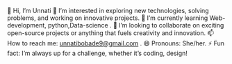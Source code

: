👋 Hi, I’m Unnati
👀 I’m interested in exploring new technologies, solving problems, and working on innovative projects.
🌱 I’m currently learning Web-development, python,Data-science .
💞️ I’m looking to collaborate on exciting open-source projects or anything that fuels creativity and innovation.
📫 How to reach me: unnatibobade9@gmail.com .
😄 Pronouns: She/her.
⚡ Fun fact: I’m always up for a challenge, whether it’s coding, design!
<!---
Unnati794/Unnati794 is a ✨ special ✨ repository because its `README.md` (this file) appears on your GitHub profile.
You can click the Preview link to take a look at your changes.
--->
